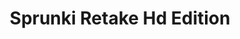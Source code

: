 ---
slug: sprunki-retake-hd-edition-1848
title: Sprunki Retake Hd Edition
description: "Sprunki Retake Hd Edition is an exciting online game. Play for free directly in your browser!"
icon: /images/popular_mods/Sprunki Retake Hd Edition.png
url: https://wowtbc.net/sprunkin/retake-hd/index.html
previewImage: /images/popular_mods/Sprunki Retake Hd Edition.png
type: popular mods

# SEO配置
seo:
  title: "Sprunki Retake Hd Edition - Play Free Online Game | Fun Browser Games"
  description: "Sprunki Retake Hd Edition - Play this fun online game for free in your browser. No download required!"
  ogImage: "/images/popular_mods/Sprunki Retake Hd Edition.png"
  keywords: "sprunki-retake-hd-edition-1848, online game, browser game, free game, popular mods game, play online"

videoUrls:
  - https://www.youtube.com/embed/example1
  - https://www.youtube.com/embed/example2

whyPlay:
  title: "Why Play Sprunki Retake Hd Edition?"
  items:
    - "Immersive Gameplay: Sprunki Retake Hd Edition offers an engaging and immersive gaming experience that will keep you entertained for hours"
    - "Challenging Levels: Test your skills with increasingly difficult challenges and obstacles"
    - "Beautiful Graphics: Enjoy stunning visuals and smooth animations that bring the game world to life"
    - "Regular Updates: New content and features are added regularly to keep the game fresh and exciting"
    - "Free to Play: Experience all the fun without spending a penny"
    - "Community Features: Connect with other players, share strategies, and compete for high scores"
    - "Cross-Platform: Play on any device with a web browser, no downloads required"

features:
  title: "Key Features of Sprunki Retake Hd Edition"
  image: "/images/popular_mods/Sprunki Retake Hd Edition.png"
  items:
    - "Intuitive Controls: Easy to learn controls make Sprunki Retake Hd Edition accessible for players of all skill levels"
    - "Multiple Game Modes: Enjoy various gameplay options that provide different challenges and experiences"
    - "Character Customization: Personalize your gaming experience with unique characters and items"
    - "Achievement System: Complete special tasks to earn rewards and recognition"
    - "Leaderboards: Compete with players worldwide and see who can achieve the highest scores"

characteristics:
  title: "Game Characteristics"
  image: "/images/popular_mods/Sprunki Retake Hd Edition.png"
  items:
    - "Genre: Popular mods game with elements of strategy and skill"
    - "Difficulty: Suitable for both casual gamers and those seeking a challenge"
    - "Play Time: Quick sessions or extended gameplay, depending on your preference"
    - "Art Style: Vibrant and engaging visuals that enhance the gaming experience"
    - "Sound Design: Immersive audio that complements the gameplay perfectly"

info: "Sprunki Retake Hd Edition is an exciting online game that offers players a unique and engaging gaming experience. With its intuitive controls, stunning visuals, and challenging gameplay, Sprunki Retake Hd Edition provides hours of entertainment for players of all ages and skill levels. Whether you're looking for a quick gaming session during a break or an extended play session, Sprunki Retake Hd Edition delivers an immersive experience that will keep you coming back for more. The game features multiple levels of increasing difficulty, ensuring that players are constantly challenged as they progress. With regular updates adding new content and features, Sprunki Retake Hd Edition remains fresh and exciting, providing endless entertainment options for its growing community of players."

howToPlayIntro: "Welcome to Sprunki Retake Hd Edition! This guide will walk you through the basics and help you master the game. Whether you're a beginner or looking to improve your skills, these tips and instructions will enhance your gaming experience."

howToPlaySteps:
  - title: "Getting Started"
    description: "Begin your Sprunki Retake Hd Edition adventure by familiarizing yourself with the controls. Use your keyboard or mouse to navigate through the game interface. The tutorial will guide you through the basic mechanics and help you understand the objectives."
  - title: "Understanding the Objectives"
    description: "In Sprunki Retake Hd Edition, your main goal is to progress through levels by completing specific objectives. Each level presents unique challenges that require different strategies and approaches."
  - title: "Mastering the Controls"
    description: "Practice using the controls to improve your precision and reaction time. Sprunki Retake Hd Edition requires quick reflexes and strategic thinking to overcome obstacles and defeat opponents."
  - title: "Utilizing Power-ups"
    description: "Collect power-ups throughout the game to enhance your abilities and overcome difficult challenges. Each power-up offers unique advantages that can be crucial for success."
  - title: "Developing Strategies"
    description: "As you progress in Sprunki Retake Hd Edition, develop effective strategies for different scenarios. Analyze patterns, anticipate challenges, and adapt your approach to maximize your performance."

faq:
  title: "Frequently Asked Questions about Sprunki Retake Hd Edition"
  items:
    - question: "Is Sprunki Retake Hd Edition free to play?"
      answer: "Yes, Sprunki Retake Hd Edition is completely free to play directly in your web browser. No downloads or purchases are required to enjoy the full game experience."
    - question: "Can I play Sprunki Retake Hd Edition on mobile devices?"
      answer: "Yes, Sprunki Retake Hd Edition is optimized for both desktop and mobile play. You can enjoy the game on any device with a web browser and internet connection."
    - question: "Are there any in-game purchases?"
      answer: "While Sprunki Retake Hd Edition is free to play, there may be optional in-game purchases available for cosmetic items or additional features that don't affect core gameplay."
    - question: "How often is Sprunki Retake Hd Edition updated?"
      answer: "The developers regularly update Sprunki Retake Hd Edition with new content, features, and improvements based on player feedback and game performance."
    - question: "Can I play Sprunki Retake Hd Edition offline?"
      answer: "Currently, Sprunki Retake Hd Edition requires an internet connection to play as it's a browser-based online game."
    - question: "Is Sprunki Retake Hd Edition suitable for children?"
      answer: "Yes, Sprunki Retake Hd Edition is designed to be family-friendly and suitable for players of all ages."
    - question: "How do I report bugs or issues?"
      answer: "If you encounter any problems while playing Sprunki Retake Hd Edition, you can report them through the game's support page or contact the developers directly through their website."
    - question: "Still Have Questions?"
      answer: "If you have additional questions about Sprunki Retake Hd Edition that aren't covered in this FAQ, please visit our support center or contact our customer service team for assistance."
---